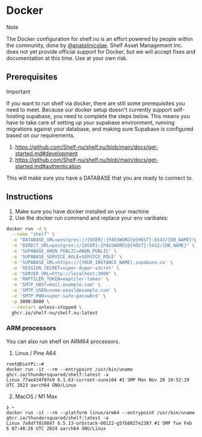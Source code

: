 # Docker
> [!NOTE]
> The Docker configuration for shelf.nu is an effort powered by people within the community, done by [@anatolinicolae](https://github.com/anatolinicolae). Shelf Asset Management Inc. does not yet provide official support for Docker, but we will accept fixes and documentation at this time. Use at your own risk.

## Prerequisites

> [!IMPORTANT]
> If you want to run shelf via docker, there are still some prerequisites you need to meet. Because our docker setup doesn't currently support self-hosting supabase, you need to complete the steps below. This means you have to take care of setting up your supabase environment, running migrations against your database, and making sure Supabase is configured based on our requirements.

1. https://github.com/Shelf-nu/shelf.nu/blob/main/docs/get-started.md#development
2. https://github.com/Shelf-nu/shelf.nu/blob/main/docs/get-started.md#authentication

This will make sure you have a DATABASE that you are ready to connect to.

## Instructions

1. Make sure you have docker installed on your machine
2. Use the docker run command and replace your env varibales:

```sh
docker run -d \
  --name "shelf" \
  -e "DATABASE_URL=postgres://{USER}:{PASSWORD}@{HOST}:6543/{DB_NAME}?pgbouncer=true" \
  -e "DIRECT_URL=postgres://{USER}:{PASSWORD}@{HOST}:5432/{DB_NAME}" \
  -e 'SUPABASE_ANON_PUBLIC=ANON_PUBLIC' \
  -e 'SUPABASE_SERVICE_ROLE=SERVICE_ROLE' \
  -e 'SUPABASE_URL=https://{YOUR_INSTANCE_NAME}.supabase.co' \
  -e 'SESSION_SECRET=super-duper-s3cret' \
  -e 'SERVER_URL=http://localhost:3000' \
  -e 'MAPTILER_TOKEN=maptiler-token' \
  -e 'SMTP_HOST=mail.example.com' \
  -e 'SMTP_USER=some-email@example.com' \
  -e 'SMTP_PWD=super-safe-passw0rd' \
  -p 3000:8080 \
  --restart unless-stopped \
  ghcr.io/shelf-nu/shelf.nu:latest
```

### ARM processors

You can also run shelf on ARM64 processors.

1. Linux / Pine A64

```shell
root@DietPi:~#
docker run -it --rm --entrypoint /usr/bin/uname ghcr.io/thundersquared/shelf:latest -a
Linux 77ae434f8fe9 6.1.63-current-sunxi64 #1 SMP Mon Nov 20 10:52:19 UTC 2023 aarch64 GNU/Linux
```

2. MacOS / M1 Max

```shell
❯ ~
docker run -it --rm --platform linux/arm64 --entrypoint /usr/bin/uname ghcr.io/thundersquared/shelf:latest -a
Linux 7a9dff819847 6.5.13-orbstack-00122-g57b8027e2387 #1 SMP Tue Feb  6 07:48:26 UTC 2024 aarch64 GNU/Linux
```
